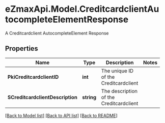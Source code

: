 # eZmaxApi.Model.CreditcardclientAutocompleteElementResponse
A Creditcardclient AutocompleteElement Response

## Properties

Name | Type | Description | Notes
------------ | ------------- | ------------- | -------------
**PkiCreditcardclientID** | **int** | The unique ID of the Creditcardclient | 
**SCreditcardclientDescription** | **string** | The description of the Creditcardclient | 

[[Back to Model list]](../README.md#documentation-for-models) [[Back to API list]](../README.md#documentation-for-api-endpoints) [[Back to README]](../README.md)

